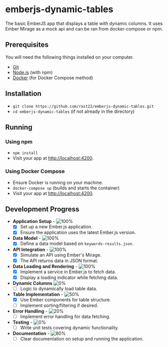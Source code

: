 # emberjs-dynamic-tables

The basic EmberJS app that displays a table with dynamic columns. It uses Ember Mirage as a mock api and can be ran from docker-compose or npm. 

## Prerequisites

You will need the following things installed on your computer.

* [Git](https://git-scm.com/)
* [Node.js](https://nodejs.org/) (with npm)
* [Docker](https://www.docker.com/) (for Docker Compose method)

## Installation

* `git clone https://github.com/rast22/emberjs-dynamic-tables.git` 
* `cd emberjs-dynamic-tables` (if not already in the directory)

## Running 

### Using npm

* `npm install`
* Visit your app at [http://localhost:4200](http://localhost:4200).

### Using Docker Compose

* Ensure Docker is running on your machine.
* `docker-compose up` (builds and starts the container)
* Visit your app at [http://localhost:4200](http://localhost:4200).

## Development Progress

- **Application Setup** - ![100%](https://progress-bar.dev/100) 
  - [x] Set up a new Ember.js application. 
  - [x] Ensure the application uses the latest Ember.js version.

- **Data Model** - ![100%](https://progress-bar.dev/100)
  - [x] Define a data model based on `keywords-results.json`.

- **API Integration** - ![100%](https://progress-bar.dev/100)
  - [x] Simulate an API using Ember's Mirage.
  - [x] The API returns data in JSON format.

- **Data Loading and Rendering** - ![100%](https://progress-bar.dev/100)
  - [x] Implement a service in Ember.js to fetch data.
  - [x] Display a loading indicator while fetching data.

- **Dynamic Columns** ![0%](https://progress-bar.dev/0)
  - [ ] Logic to dynamically load table data.

- **Table Implementation** - ![50%](https://progress-bar.dev/50)
  - [x] Use Ember components for table structure.
  - [ ] Implement sorting/filtering if desired.

- **Error Handling** - ![20%](https://progress-bar.dev/20)
  - [ ] Implement error handling for data fetching.

- **Testing** - ![0%](https://progress-bar.dev/0)
  - [ ] Write unit tests covering dynamic functionality.

- **Documentation** - ![80%](https://progress-bar.dev/80)
  - [ ] Clear documentation on setup and running the application.
